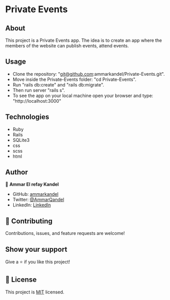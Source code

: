 # Private Events

## About

This project is a Private Events app. The idea is to create an app where the members of the website can publish events, attend events.

## Usage

- Clone the repository: "git@github.com:ammarkandel/Private-Events.git".
- Move inside the Private-Events folder: "cd Private-Events".
- Run "rails db:create" and "rails db:migrate".
- Then run server "rails s".
- To see the app on your local machine open your browser and type: "http://localhost:3000"

## Technologies

- Ruby
- Rails
- SQLite3
- css
- scss
- html

## Author

👤 **Ammar El refay Kandel**

- GitHub: [ammarkandel](https://github.com/ammarkandel)
- Twitter: [@AmmarQandel](https://twitter.com/AmmarQandel)
- LinkedIn: [LinkedIn](https://www.linkedin.com/in/ammar-kandel-7b4100193/)

## 🤝 Contributing

Contributions, issues, and feature requests are welcome!

## Show your support

Give a ⭐️ if you like this project!

## 📝 License

This project is [MIT](LICENSE) licensed.
